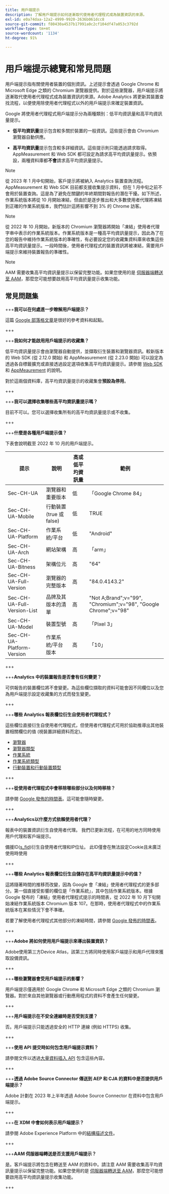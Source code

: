 ```yaml
---
title: 用戶端提示
description: 了解用戶端提示如何逐漸取代使用者代理程式成為裝置資訊的來源。
exl-id: e0a74daa-12a2-4999-9920-2636b061dcc8
source-git-commit: f80430a4537b17991a0c2cf104df47a053c3792d
workflow-type: tm+mt
source-wordcount: '1134'
ht-degree: 91%

---
```


# 用戶端提示總覽和常見問題

用戶端提示指有關使用者裝置的個別資訊。上述提示會透過 Google Chrome 和 Microsoft Edge 之類的 Chromium 瀏覽器提供。對於這些瀏覽器，用戶端提示將逐漸取代使用者代理程式成為裝置資訊的來源。Adobe Analytics 將更新其裝置查找流程，以便使用除使用者代理程式以外的用戶端提示來確定裝置資訊。

Google 將使用者代理程式用戶端提示分為兩種類別：低平均資訊量和高平均資訊量提示。

* **低平均資訊量**&#x200B;提示包含較多關於裝置的一般資訊。這些提示會由 Chromium 瀏覽器自動供應。

* **高平均資訊量**&#x200B;提示包含較多詳細資訊。這些提示則只能透過請求取得。AppMeasurement 和 Web SDK 都可設定為請求高平均資訊量提示。依預設，兩種資料庫都&#x200B;**不會**&#x200B;請求高平均資訊量提示。

>[!NOTE]
>
>從 2023 年 1 月中旬開始，客戶提示將被納入 Analytics 裝置查詢流程。AppMeasurement 和 Web SDK 目前都支援收集提示資料，但在 1 月中旬之前不會用於裝置查詢。這是為了避免在關鍵的年終期間對報告的潛在干擾。如下所述，作業系統版本將從 10 月開始凍結，但由於是逐步推出和大多數使用者代理將凍結到正確的作業系統版本，我們估計這將影響不到 3% 的 Chrome 訪客。

>[!NOTE]
>
>從 2022 年 10 月開始，新版本的 Chromium 瀏覽器將開始「凍結」使用者代理字串中表示的作業系統版本。作業系統版本是一種高平均資訊量提示，因此為了在您的報告中維持作業系統版本的準確性，有必要設定您的收藏集資料庫來收集這些高平均資訊量提示。一段時間後，使用者代理程式的裝置資訊將被凍結，需要用戶端提示來維持裝置報告的準確性。

>[!NOTE]
>
>AAM 需要收集高平均資訊量提示以保留完整功能。如果您使用的是 [伺服器端轉送至 AAM](https://experienceleague.adobe.com/docs/analytics/admin/admin-tools/server-side-forwarding/ssf.html?lang=zh-Hant)，那麼您可能想要啟用高平均資訊量提示收集功能。

## 常見問題集

+++**我可以在何處進一步瞭解用戶端提示？**

這篇 [Google 部落格文章](https://web.dev/user-agent-client-hints/)是很好的參考資料和起點。

+++

+++**我如何才能啟用用戶端提示的收藏集？**

低平均資訊量提示會由瀏覽器自動提供，並擷取衍生裝置和瀏覽器資訊。較新版本的 Web SDK (從 2.12.0 開始) 和 AppMeasurement (從 2.23.0 開始) 可以設定為透過各自標籤擴充或直接透過設定選項收集高平均資訊量提示。請參閱 [Web SDK](https://experienceleague.adobe.com/docs/experience-platform/edge/fundamentals/user-agent-client-hints.html#enabling-high-entropy-client-hints) 和 [AppMeaurement](https://experienceleague.adobe.com/docs/analytics/implementation/vars/config-vars/collecthighentropyuseragenthints.html) 的說明。

對於這兩個資料庫，高平均資訊量提示的收藏集會&#x200B;**預設為停用**。

+++

+++**我可以選擇收集哪些高平均資訊量提示嗎？**

目前不可以。您可以選擇收集所有的高平均資訊量提示或不收集。

+++

+++**什麼是各種用戶端提示值？**

下表會說明截至 2022 年 10 月的用戶端提示。

| 提示 | 說明 | 高或低平圴資訊量 | 範例 |
| --- | --- | --- | --- | 
| Sec-CH-UA | 瀏覽器和重要版本 | 低 | 「Google Chrome 84」 |
| Sec-CH-UA-Mobile | 行動裝置 (true 或 false) | 低 | TRUE |
| Sec-CH-UA-Platform | 作業系統/平台 | 低 | &quot;Android&quot; |
| Sec-CH-UA-Arch | 網站架構  | 高 | 「arm」 |
| Sec-CH-UA-Bitness | 架構位元 | 高 | &quot;64&quot; |
| Sec-CH-UA-Full-Version | 瀏覽器的完整版本 | 高 | &quot;84.0.4143.2&quot; |
| Sec-CH-UA-Full-Version-List | 品牌及其版本的清單 | 高 | &quot;Not A;Brand&quot;;v=&quot;99&quot;, &quot;Chromium&quot;;v=&quot;98&quot;, &quot;Google Chrome&quot;;v=&quot;98&quot; |
| Sec-CH-UA-Model | 裝置型號 | 高 | 「Pixel 3」 |
| Sec-CH-UA-Platform-Version | 作業系統/平台版本 | 高 | 「10」 |

+++

+++**Analytics 中的裝置報告是否會有任何變更？**

可供報告的裝置欄位將不會變更。為這些欄位擷取的資料可能會因不同欄位以及您為用戶端提示設定收藏集的方式而發生變更。

+++

+++**哪些 Analytics 報表欄位衍生自使用者代理程式？**

這些欄位直接衍生自使用者代理程式，但使用者代理程式可用於協助推導出其他裝置相關欄位的值 (視裝置詳細資料而定)。

* [瀏覽器](https://experienceleague.adobe.com/docs/analytics/components/dimensions/browser.html)
* [瀏覽器類型](https://experienceleague.adobe.com/docs/analytics/components/dimensions/browser-type.html)
* [作業系統](https://experienceleague.adobe.com/docs/analytics/components/dimensions/operating-systems.html)
* [作業系統類型](https://experienceleague.adobe.com/docs/analytics/components/dimensions/operating-system-types.html)
* [行動裝置和行動裝置類型](https://experienceleague.adobe.com/docs/analytics/components/dimensions/mobile-dimensions.html)

+++

+++**從使用者代理程式中會移除哪些部分以及何時移除？**

請參閱 [Google 發佈的時間表](https://blog.chromium.org/2021/09/user-agent-reduction-origin-trial-and-dates.html)。這可能會隨時變更。

+++

+++**Analytics以什麼方式依賴使用者代理？**

報表中的裝置資訊衍生自使用者代理。 我們已更新流程，在可用的地方同時使用用戶代理和客戶端提示。

備援ID([s_fid](https://experienceleague.adobe.com/docs/id-service/using/reference/analytics-reference/analytics-ids.html?lang=en))衍生自使用者代理和IP位址。 此ID僅會在無法設定Cookie且未廣泛使用時使用

+++

+++**哪些 Analytics 報表欄位衍生自儲存在高平均資訊量提示中的值？**

這將隨著時間的推移而改變，因為 Google 會「凍結」使用者代理程式的更多部分。第一個直接受影響的欄位是「作業系統」，其中包括作業系統版本。根據 Google 發布的「凍結」使用者代理程式提示的時間表，從 2022 年 10 月下旬開始凍結作業系統版本 Chromium 版本 107。在那時，使用者代理程式中的作業系統版本在某些情況下會不準確。

若要了解使用者代理程式其他部分的凍結時間，請參閱 [Google 發佈的時間表](https://blog.chromium.org/2021/09/user-agent-reduction-origin-trial-and-dates.html)。

+++

+++**Adobe 將如何使用用戶端提示來導出裝置資訊？**

Adobe使用第三方Device Atlas，該第三方將同時使用客戶端提示和用戶代理來獲取設備資訊。

+++

+++**哪些瀏覽器會受用戶端提示的影響？**

用戶端提示僅適用於 Google Chrome 和 Microsoft Edge 之類的 Chromium 瀏覽器。對於來自其他瀏覽器或行動應用程式的資料不會產生任何變更。

+++

+++**用戶端提示在不安全連線時是否受到支援？**

否。用戶端提示只能透過安全的 HTTP 連線 (例如 HTTPS) 收集。

+++

+++**使用 API 提交時如何包含用戶端提示資料？**

請參閱文件以透過[大量資料插入 API](https://developer.adobe.com/analytics-apis/docs/2.0/guides/endpoints/bulk-data-insertion/file-format/) 包含這些內容。

+++

+++**透過 Adobe Source Connector 傳送到 AEP 和 CJA 的資料中是否提供用戶端提示？**

Adobe 計劃在 2023 年上半年透過 Adobe Source Connector 在資料中包含用戶端提示。

+++

+++**在 XDM 中會如何表示用戶端提示？**

請參閱 Adobe Experience Platform 中的[結構描述文件](https://github.com/adobe/xdm/blob/master/components/datatypes/browserdetails.schema.json#L121)。

+++

+++**AAM 伺服器端轉送是否支援用戶端提示？**

是。客戶端提示將包含在轉送至 AAM 的資料中。請注意 AAM 需要收集高平均資訊量提示以保留完整功能。如果您使用的是 [伺服器端轉送至 AAM](https://experienceleague.adobe.com/docs/analytics/admin/admin-tools/server-side-forwarding/ssf.html)，那麼您可能想要啟用高平均資訊量提示收集功能。

+++
